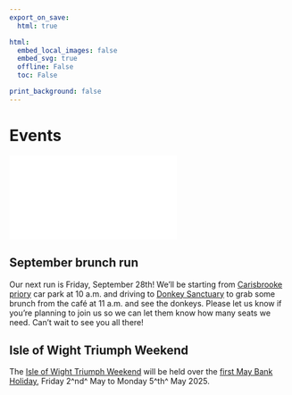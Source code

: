 ```yaml
---
export_on_save:
  html: true

html:
  embed_local_images: false
  embed_svg: true
  offline: False
  toc: False

print_background: false
---
```


# Events

![menubar](/dev/menubar.md)

## September brunch run

Our next run is Friday, September 28th! We’ll be starting from [Carisbrooke priory](https://w3w.co/frown.loved.vented) car park at 10 a.m. and driving to [Donkey Sanctuary](https://www.iowdonkeysanctuary.org/) to grab some brunch from the café at 11 a.m. and see the donkeys. Please let us know if you’re planning to join us so we can let them know how many seats we need. Can’t wait to see you all there!

## Isle of Wight Triumph Weekend

The [Isle of Wight Triumph Weekend](/weekend.html) will be held over the [first May Bank Holiday](/iow.ics), Friday 2^nd^ May to Monday 5^th^ May 2025.
